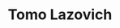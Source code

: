 ---
name: Tomo Lazovich
title: Tomo Lazovich
permalink: /team/tomo-lazovich/
image_id: attR760W90B7VP511
image_path: /assets/img/import/bio/tomo-lazovich/tomo-lazovich.jpg
job_title: Emerging Technology Fellow
cohort_year: 2023
portfolio: PETs - 10x P3 - IRS Pilot,Model Card Generator
description: <p>Researcher, machine learning practitioner, and lapsed particle physicist focused on the societal impacts of AI and responsible AI development. Loves working at the intersection of technical implementations, policy, and social science. Experience working on machine learning at startups, big tech companies, government contractors, and academia. </p>
blurb: <p>Tomo Lazovich (they/them) is a senior research scientist at the Institute for Experiential AI at Northeastern University. Prior to joining the institute in 2023, they were a senior machine learning researcher at Twitter, developing a suite of metrics to measure inequality in outcomes for the Machine Learning Ethics, Transparency, and Accountability (META) team. Tomo has a significant amount of experience as an interdisciplinary researcher and machine learning practitioner, with defined expertise in building technical solutions to complex problems from the ground up.</p>

skillsets: AI Governance,Machine Learning,Tech Policy
---
